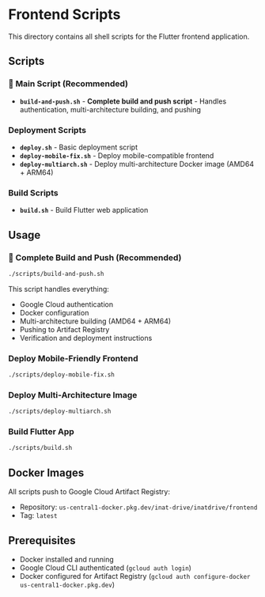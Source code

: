 # Frontend Scripts

This directory contains all shell scripts for the Flutter frontend application.

## Scripts

### 🚀 Main Script (Recommended)
- **`build-and-push.sh`** - **Complete build and push script** - Handles authentication, multi-architecture building, and pushing

### Deployment Scripts
- **`deploy.sh`** - Basic deployment script
- **`deploy-mobile-fix.sh`** - Deploy mobile-compatible frontend
- **`deploy-multiarch.sh`** - Deploy multi-architecture Docker image (AMD64 + ARM64)

### Build Scripts
- **`build.sh`** - Build Flutter web application

## Usage

### 🚀 Complete Build and Push (Recommended)
```bash
./scripts/build-and-push.sh
```
This script handles everything:
- Google Cloud authentication
- Docker configuration
- Multi-architecture building (AMD64 + ARM64)
- Pushing to Artifact Registry
- Verification and deployment instructions

### Deploy Mobile-Friendly Frontend
```bash
./scripts/deploy-mobile-fix.sh
```

### Deploy Multi-Architecture Image
```bash
./scripts/deploy-multiarch.sh
```

### Build Flutter App
```bash
./scripts/build.sh
```

## Docker Images

All scripts push to Google Cloud Artifact Registry:
- Repository: `us-central1-docker.pkg.dev/inat-drive/inatdrive/frontend`
- Tag: `latest`

## Prerequisites

- Docker installed and running
- Google Cloud CLI authenticated (`gcloud auth login`)
- Docker configured for Artifact Registry (`gcloud auth configure-docker us-central1-docker.pkg.dev`)

